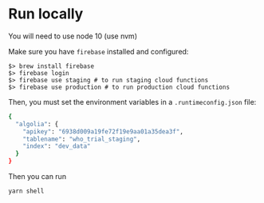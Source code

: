 # Run locally

You will need to use node 10 (use nvm)


Make sure you have `firebase` installed and configured:
```
$> brew install firebase
$> firebase login
$> firebase use staging # to run staging cloud functions
$> firebase use production # to run production cloud functions
```

Then, you must set the environment variables in a `.runtimeconfig.json` file:

```sh
{
  "algolia": {
    "apikey": "6938d009a19fe72f19e9aa01a35dea3f",
    "tablename": "who_trial_staging",
    "index": "dev_data"
  }
}
```

Then you can run

```
yarn shell
```
